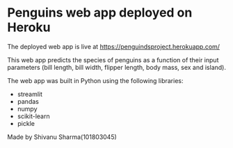 # Penguins web app deployed on Heroku



The deployed web app is live at https://penguindsproject.herokuapp.com/

This web app predicts the species of penguins as a function of their input parameters (bill length, bill width, flipper length, body mass, sex and island).

The web app was built in Python using the following libraries:
* streamlit
* pandas
* numpy
* scikit-learn
* pickle

Made by Shivanu Sharma(101803045)
